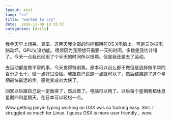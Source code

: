 ```yaml
---
layout: post
lang: "cn"
title: "wanted to cry"
date:  2016-11-09 18:35:03
categories: [daily]
---
```

我今天早上想哭，真笨。这两天我全部的时间都用在OS X电脑上。可是三次把电脑动坏，GPU又没功能。很烦因为我预想只需要一天的时间。多数是我估计错了。今天一点我已经用了个半天的时间所以很烦。但是我还是去了运动。

去运动都是做平常的事，今天觉得特别累。原本可以设么都不做但是选择做平常的百分之七十。做一点好过没做。我跟自己说跑一点就可以了，然后结果跑了这个星期最快最远的步。感觉变成刘大侠了。

回家以后跟自己说一定做得了，然后做了。电脑可以用了。以后每个星期我都休息星期四和星期天。在日本可以轻松一点。

Wow getting pinyin typing working on OSX was so fucking easy. Shit. I struggled so much for Linux. I guess OSX is more user friendly... wow.
